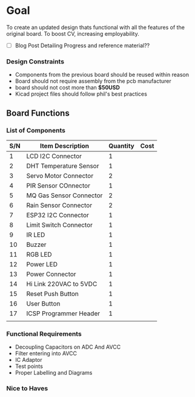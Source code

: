 # Goal
To create an updated design thats functional with all the features of the original board. To boost CV, increasing employability. 

- [ ] Blog Post Detailing Progress and reference material??

### Design Constraints 
- Components from the previous board should be reused within reason 
- Board should not require assembly from the pcb manufacturer 
- board should not cost more than **$50USD**
- Kicad project files should follow phil's best practices 
## Board Functions 


### List of Components 

| S/N | Item Description        | Quantity | Cost |
| --- | ----------------------- | -------- | ---- |
| 1   | LCD I2C Connector       | 1        |      |
| 2   | DHT Temperature Sensor  | 1        |      |
| 3   | Servo Motor Connector   | 2        |      |
| 4   | PIR Sensor COnnector    | 1        |      |
| 5   | MQ Gas Sensor Connector | 2        |      |
| 6   | Rain Sensor Connector   | 2        |      |
| 7   | ESP32 I2C Connector     | 1        |      |
| 8   | Limit Switch Connector  | 1        |      |
| 9   | IR LED                  | 1        |      |
| 10  | Buzzer                  | 1        |      |
| 11  | RGB LED                 | 1        |      |
| 12  | Power LED               | 1        |      |
| 13  | Power Connector         | 1        |      |
| 14  | Hi Link 220VAC to 5VDC  | 1        |      |
| 15  | Reset Push Button       | 1        |      |
| 16  | User Button             | 1        |      |
| 17  | ICSP Programmer Header  | 1        |      |
|     |                         |          |      |


### Functional Requirements 
- Decoupling Capacitors on ADC And AVCC 
- Filter entering into AVCC 
- IC Adaptor 
- Test points
- Proper Labelling and Diagrams 
### Nice to Haves
